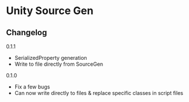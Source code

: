 # Unity Source Gen
## Changelog

0.1.1
- SerializedProperty generation
- Write to file directly from SourceGen

0.1.0
- Fix a few bugs
- Can now write directly to files & replace specific classes in script files

